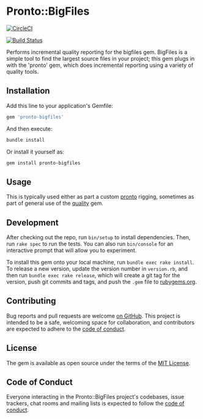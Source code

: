 # Pronto::BigFiles

[![CircleCI](https://circleci.com/gh/apiology/pronto-bigfiles.svg?style=svg)](https://circleci.com/gh/apiology/pronto-bigfiles)

[![Build Status](https://travis-ci.com/apiology/pronto-bigfiles.svg?branch=master)](https://travis-ci.com/apiology/pronto-bigfiles)

Performs incremental quality reporting for the bigfiles gem.
BigFiles is a simple tool to find the largest source files in your
project; this gem plugs in with the 'pronto' gem, which does
incremental reporting using a variety of quality tools.

## Installation

Add this line to your application's Gemfile:

```ruby
gem 'pronto-bigfiles'
```

And then execute:

```sh
bundle install
```

Or install it yourself as:

```sh
gem install pronto-bigfiles
```

## Usage

This is typically used either as part a custom
[pronto](https://github.com/prontolabs/pronto) rigging, sometimes as
part of general use of the
[quality](https://github.com/apiology/quality) gem.

## Development

After checking out the repo, run `bin/setup` to install
dependencies. Then, run `rake spec` to run the tests. You can also run
`bin/console` for an interactive prompt that will allow you to
experiment.

To install this gem onto your local machine, run `bundle exec rake
install`. To release a new version, update the version number in
`version.rb`, and then run `bundle exec rake release`, which will
create a git tag for the version, push git commits and tags, and push
the `.gem` file to [rubygems.org](https://rubygems.org).

## Contributing

Bug reports and pull requests are welcome
[on GitHub](https://github.com/apiology/pronto-bigfiles). This project is
intended to be a safe, welcoming space for collaboration, and
contributors are expected to adhere to the
[code of conduct](https://github.com/apiology/pronto-bigfiles/blob/master/CODE_OF_CONDUCT.md).

## License

The gem is available as open source under the terms of the
[MIT License](https://opensource.org/licenses/MIT).

## Code of Conduct

Everyone interacting in the Pronto::BigFiles project's codebases,
issue trackers, chat rooms and mailing lists is expected to follow the
[code of conduct](https://github.com/apiology/pronto-bigfiles/blob/master/CODE_OF_CONDUCT.md).
